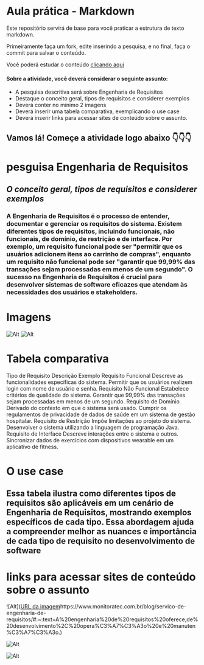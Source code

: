 # Aula prática - Markdown

Este repositório servirá de base para você praticar a estrutura de texto markdown. 

Primeiramente faça um fork, edite inserindo a pesquisa, e no final, faça o commit para salvar o conteúdo.

Você poderá estudar o conteúdo [clicando aqui](https://docs.pipz.com/central-de-ajuda/learning-center/guia-basico-de-markdown#open)

#### Sobre a atividade, você deverá considerar o seguinte assunto:

- A pesquisa descritiva será sobre Engenharia de Requisitos
- Destaque o conceito geral, tipos de requisitos e considerer exemplos
- Deverá conter no mínimo 2 imagens
- Deverá inserir uma tabela comparativa, exemplicando o use case
- Deverá inserir links para acessar sites de conteúdo sobre o assunto.


## Vamos lá! Começe a atividade logo abaixo 👇👇👇


# pesguisa Engenharia de Requisitos

##  _O conceito geral, tipos de requisitos e considerer exemplos_
### A Engenharia de Requisitos é o processo de entender, documentar e gerenciar os requisitos do sistema. Existem diferentes tipos de requisitos, incluindo funcionais, não funcionais, de domínio, de restrição e de interface. Por exemplo, um requisito funcional pode ser "permitir que os usuários adicionem itens ao carrinho de compras", enquanto um requisito não funcional pode ser "garantir que 99,99% das transações sejam processadas em menos de um segundo". O sucesso na Engenharia de Requisitos é crucial para desenvolver sistemas de software eficazes que atendam às necessidades dos usuários e stakeholders.

# Imagens
![Alt](https://encrypted-tbn0.gstatic.com/images?q=tbn:ANd9GcQMop2fLLGa0OOcJ4vWD4NfsS_ppJLFtwBf6Bac93HmuA&s) ![Alt](https://encrypted-tbn0.gstatic.com/images?q=tbn:ANd9GcSCXBxnj6Wrd4bH5qiDTZul1GEUEXnltewenPGDosocnA&s)


# Tabela comparativa
Tipo de Requisito	Descrição	Exemplo
Requisito Funcional	Descreve as funcionalidades específicas do sistema.	Permitir que os usuários realizem login com nome de usuário e senha.
Requisito Não Funcional	Estabelece critérios de qualidade do sistema.	Garantir que 99,99% das transações sejam processadas em menos de um segundo.
Requisito de Domínio	Derivado do contexto em que o sistema será usado.	Cumprir os regulamentos de privacidade de dados de saúde em um sistema de gestão hospitalar.
Requisito de Restrição	Impõe limitações ao projeto do sistema.	Desenvolver o sistema utilizando a linguagem de programação Java.
Requisito de Interface	Descreve interações entre o sistema e outros.	Sincronizar dados de exercícios com dispositivos wearable em um aplicativo de fitness.

# O use case

## Essa tabela ilustra como diferentes tipos de requisitos são aplicáveis em um cenário de Engenharia de Requisitos, mostrando exemplos específicos de cada tipo. Essa abordagem ajuda a compreender melhor as nuances e importância de cada tipo de requisito no desenvolvimento de software

#  links para acessar sites de conteúdo sobre o assunto
![Alt]([URL da imagem](https://www.monitoratec.com.br/blog/servico-de-engenharia-de-requisitos/#:~:text=A%20engenharia%20de%20requisitos%20oferece,de%20desenvolvimento%2C%20opera%C3%A7%C3%A3o%20e%20manuten%C3%A7%C3%A3o.)https://www.monitoratec.com.br/blog/servico-de-engenharia-de-requisitos/#:~:text=A%20engenharia%20de%20requisitos%20oferece,de%20desenvolvimento%2C%20opera%C3%A7%C3%A3o%20e%20manuten%C3%A7%C3%A3o.)

![Alt](https://www.devmedia.com.br/introducao-a-engenharia-de-requisitos/8034)

![Alt](https://querobolsa.com.br/revista/engenharia-de-requisitos)
